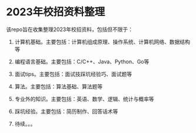 # 2023年校招资料整理

该repo旨在收集整理2023年校招资料，包括但不限于：

1. 计算机基础。主要包括：计算机组成原理、操作系统、计算机网络、数据结构等

2. 编程语言基础。主要包括：C/C++、Java、Python、Go等

3. 面试tips。主要包括：面试技踩坑经验巧、面试题等

4. 算法。主要包括：算法基础、算法题等

5. 专业外的知识。主要包括：英语、数学、逻辑、统计与概率等

6. 踩坑经验。主要包括：简历制作、回答话术等

7. 待续。。。